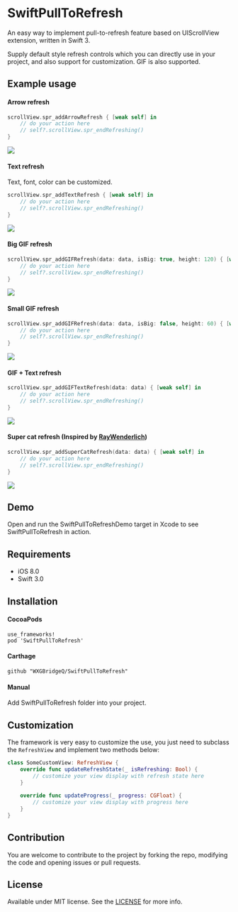# SwiftPullToRefresh

An easy way to implement pull-to-refresh feature based on UIScrollView extension, written in Swift 3.

Supply default style refresh controls which you can directly use in your project, and also support for customization. GIF is also supported.

## Example usage

#### Arrow refresh

```swift
scrollView.spr_addArrowRefresh { [weak self] in
    // do your action here
    // self?.scrollView.spr_endRefreshing()
}
```

![](SwiftPullToRefreshDemo/demo01_arrow.gif)

#### Text refresh

Text, font, color can be customized.

```swift
scrollView.spr_addTextRefresh { [weak self] in
    // do your action here
    // self?.scrollView.spr_endRefreshing()
}
```

![](SwiftPullToRefreshDemo/demo02_text.gif)

#### Big GIF refresh

```swift
scrollView.spr_addGIFRefresh(data: data, isBig: true, height: 120) { [weak self] in
    // do your action here
    // self?.scrollView.spr_endRefreshing()
}
```

![](SwiftPullToRefreshDemo/demo03_gif_big.gif)

#### Small GIF refresh

```swift
scrollView.spr_addGIFRefresh(data: data, isBig: false, height: 60) { [weak self] in
    // do your action here
    // self?.scrollView.spr_endRefreshing()
}
```

![](SwiftPullToRefreshDemo/demo05_gif_small.gif)

#### GIF + Text refresh

```swift
scrollView.spr_addGIFTextRefresh(data: data) { [weak self] in
    // do your action here
    // self?.scrollView.spr_endRefreshing()
}
```

![](SwiftPullToRefreshDemo/demo06_gif_text.gif)

#### Super cat refresh (Inspired by [RayWenderlich](https://videos.raywenderlich.com/courses/68-scroll-view-school/lessons/18))

```swift
scrollView.spr_addSuperCatRefresh(data: data) { [weak self] in
    // do your action here
    // self?.scrollView.spr_endRefreshing()
}
```

![](SwiftPullToRefreshDemo/demo04_supercat.gif)

## Demo

Open and run the SwiftPullToRefreshDemo target in Xcode to see SwiftPullToRefresh in action.

## Requirements

* iOS 8.0
* Swift 3.0

## Installation

#### CocoaPods

```
use_frameworks!
pod 'SwiftPullToRefresh'
```

#### Carthage

```
github "WXGBridgeQ/SwiftPullToRefresh"
```

#### Manual

Add SwiftPullToRefresh folder into your project.

## Customization

The framework is very easy to customize the use, you just need to subclass the `RefreshView` and implement two methods below:

```swift
class SomeCustomView: RefreshView {
    override func updateRefreshState(_ isRefreshing: Bool) {
        // customize your view display with refresh state here
    }
    
    override func updateProgress(_ progress: CGFloat) {
        // customize your view display with progress here
    }
}
```

## Contribution

You are welcome to contribute to the project by forking the repo, modifying the code and opening issues or pull requests.

## License

Available under MIT license. See the [LICENSE](https://github.com/WXGBridgeQ/SwiftPullToRefresh/blob/master/LICENSE) for more info.